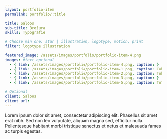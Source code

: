 ```yaml
---
layout: portfolio-item
permalink: portfolio/:title

title: Saloos
sub-title: Brožura
skills: Typografie

# Choose min one: star | illustration, logotype, motion, print
filter: logotype illustration

featured_image: /assets/images/portfolio/portfolio-item-4.png
images: #text optional
  - { link: /assets/images/portfolio/portfolio-item-4.png, caption: }
  - { link: /assets/images/portfolio/portfolio-item-1.png, caption: Tohle je popisek }
  - { link: /assets/images/portfolio/portfolio-item-2.png, caption: Tohle je další popisek }
  - { link: /assets/images/portfolio/portfolio-item-3.png, caption: }
  - { link: /assets/images/portfolio/portfolio-item-5.png, caption: Toto je taktez popisek}

# Optional
client: Saloos
client_url:
---
```


Lorem ipsum dolor sit amet, consectetur adipiscing elit. Phasellus sit amet erat nibh. Sed non leo vulputate, aliquam magna sed, efficitur nulla. Pellentesque habitant morbi tristique senectus et netus et malesuada fames ac turpis egestas.
